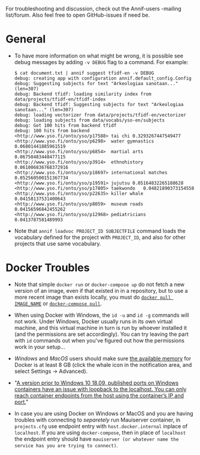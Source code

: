 For troubleshooting and discussion, check out the Annif-users -mailing list/forum. Also feel free to open GitHub-issues if need be.

# General

- To have more information on what might be wrong, it is possible see debug messages by adding `-v DEBUG` flag to a command. For example: 
    ```
    $ cat document.txt | annif suggest tfidf-en -v DEBUG
    debug: creating app with configuration annif.default_config.Config
    debug: Suggesting subjects for text "Arkeologiaa sanotaan..." (len=307)
    debug: Backend tfidf: loading similarity index from data/projects/tfidf-en/tfidf-index
    debug: Backend tfidf: Suggesting subjects for text "Arkeologiaa sanotaan..." (len=307)
    debug: loading vectorizer from data/projects/tfidf-en/vectorizer
    debug: loading subjects from data/vocabs/yso-en/subjects
    debug: Got 100 hits from backend tfidf
    debug: 100 hits from backend
    <http://www.yso.fi/onto/yso/p17588>	tai chi	0.3293267447549477
    <http://www.yso.fi/onto/yso/p6298>	water gymnastics	0.06801441885961519
    <http://www.yso.fi/onto/yso/p6854>	martial arts	0.06750483448477115
    <http://www.yso.fi/onto/yso/p3914>	ethnohistory	0.061006836768372916
    <http://www.yso.fi/onto/yso/p18697>	international matches	0.052560500151367734
    <http://www.yso.fi/onto/yso/p19591>	jujutsu	0.05164832265188628
    <http://www.yso.fi/onto/yso/p17805>	taekwondo	0.04821890373154558
    <http://www.yso.fi/onto/yso/p22635>	killer whale	0.04158137531400643
    <http://www.yso.fi/onto/yso/p8059>	museum roads	0.04156596842455262
    <http://www.yso.fi/onto/yso/p12968>	pediatricians	0.0413787581489993
    ```

- Note that `annif loadvoc PROJECT_ID SUBJECTFILE` command loads the vocabulary defined for the project with `PROJECT_ID`, and also for other projects that use same vocabulary.

# Docker Troubles

- Note that simple `docker run` or `docker-compose up` do not fetch a new version of an image, even if that existed in in a repository, but to use a more recent image than exists locally, you must do [`docker pull IMAGE_NAME`](https://docs.docker.com/engine/reference/commandline/pull/) or [`docker-compose pull`](https://docs.docker.com/compose/reference/pull/).

- When using Docker with Windows, the `id -u` and `id -g` commands will not work. Under Windows, Docker usually runs in its own virtual machine, and this virtual machine in turn is run by whoever installed it (and the permissions are set accordingly). You can try leaving the part with `id` commands out when you've figured out how the permissions work in your setup...

- _Windows_ and _MacOS_ users should make sure [the available memory](https://docs.docker.com/docker-for-windows/#advanced) for Docker is at least 8 GB (click the whale icon in the notification area, and select Settings -> Advanced).

- "[A version prior to Windows 10 18.09, published ports on Windows containers have an issue with loopback to the localhost. You can only reach container endpoints from the host using the container’s IP and port.](https://docs.docker.com/docker-for-windows/troubleshoot/#limitations-of-windows-containers-for-localhost-and-published-ports)"

- In case you are using Docker on Windows or MacOS and you are having troubles with connecting to _separetely_ run Mauiserver container, in `projects.cfg` use endpoint entry with `host.docker.internal` inplace of `localhost`. If you are using `docker-compose`, then in place of `localhost` the endpoint entry should have `mauiserver (or whatever name the service has you are trying to connect)`.